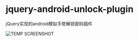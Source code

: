 jquery-android-unlock-plugin
============================

jQuery实现的android模拟手势解锁密码插件

![TEMP SCREENSHOT](https://raw.github.com/phoenixg/jquery-android-unlock-plugin/master/screenshot001.png "TEMP SCREENSHOT")

